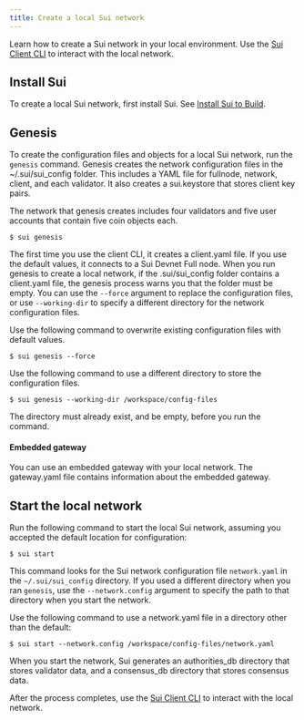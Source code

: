 ```yaml
---
title: Create a local Sui network
---
```


Learn how to create a Sui network in your local environment. Use the [Sui Client CLI](cli-client.md) to interact with the local network.

## Install Sui

To create a local Sui network, first install Sui. See [Install Sui to Build](install.md).

## Genesis

To create the configuration files and objects for a local Sui network, run the `genesis` command. Genesis creates the network configuration files in the ~/.sui/sui_config folder. This includes a YAML file for fullnode, network, client, and each validator. It also creates a sui.keystore that stores client key pairs. 

The network that genesis creates includes four validators and five user accounts that contain five coin objects each.

   ```shell
   $ sui genesis
   ```

The first time you use the client CLI, it creates a client.yaml file. If you use the default values, it connects to a Sui Devnet Full node. When you run genesis to create a local network, if the .sui/sui_config folder contains a client.yaml file, the genesis process warns you that the folder must be empty. You can use the `--force` argument to replace the configuration files, or use `--working-dir` to specify a different directory for the network configuration files.

Use the following command to overwrite existing configuration files with default values.
   ```shell
   $ sui genesis --force
   ```

Use the following command to use a different directory to store the configuration files.
```shell
$ sui genesis --working-dir /workspace/config-files
```

The directory must already exist, and be empty, before you run the command.

#### Embedded gateway

You can use an embedded gateway with your local network. The gateway.yaml file contains information about the embedded gateway.

## Start the local network

Run the following command to start the local Sui network, assuming you
accepted the default location for configuration:

```shell
$ sui start
```

This command looks for the Sui network configuration file
`network.yaml` in the `~/.sui/sui_config` directory. If you used a different directory when you ran `genesis`, use the `--network.config` argument to specify the path to that directory when you start the network.

Use the following command to use a network.yaml file in a directory other than the default:

```shell
$ sui start --network.config /workspace/config-files/network.yaml
```
When you start the network, Sui generates an authorities_db directory that stores validator data, and a consensus_db directory that stores consensus data.

After the process completes, use the [Sui Client CLI](cli-client.md) to interact with the local network.